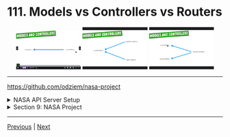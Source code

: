 # 111. Models vs Controllers vs Routers

<p align="center" >
    <img src="../imags/111_Models-vs-Controllers-vs-Routers.png" width="30%" >
    <img src="../imags/111_Models-vs-Controllers-vs-Routers_2.png" width="30%" >
    <img src="../imags/111_Models-vs-Controllers-vs-Routers_3.png" width="30%" >
</p> 

---

https://github.com/odziem/nasa-project

<details>
  <summary> NASA API Server Setup </summary>

**client**

-   `client/src/hooks/request.js`
```
const API_URL = 'http://localhost:8000'

// Load planets and return as JSON.
async function httpGetPlanets() {
  const response = await fetch(`${API_URL}/planets`);
  return await response.json();
}

async function httpGetLaunches() {
  // TODO: Once API is ready.
  // Load launches, sort by flight number, and return as JSON.
}

async function httpSubmitLaunch(launch) {
  // TODO: Once API is ready.
  // Submit given launch data to launch system.
}

async function httpAbortLaunch(id) {
  // TODO: Once API is ready.
  // Delete launch with given ID.
}

export {
  httpGetPlanets,
  httpGetLaunches,
  httpSubmitLaunch,
  httpAbortLaunch,
};
```

-  under client folder run client `npm start`

```
Compiled successfully!

You can now view nasa-fe in the browser.

  Local:            http://localhost:3000
  On Your Network:  http://192.168.84.229:3000

Note that the development build is not optimized.
To create a production build, use npm run build.

asset static/js/bundle.js 2.48 MiB [emitted] (name: main) 1 related asset
asset index.html 2.1 KiB [emitted]
asset asset-manifest.json 190 bytes [emitted]
cached modules 2.21 MiB (javascript) 28.5 KiB (runtime) [cached] 370 modules
webpack 5.70.0 compiled successfully in 1966 ms
```

**server**

-   `server/src/server.js`
```
const http = require('http');

const app = require('./app')

const PORT = process.env.PORT || 8000;

const server = http.createServer(app);

server.listen(PORT, () => {
    console.log(`Listening on port ${PORT}...`)
});

```

-   `server/src/app.js`
```
const express = require('express');
const cors = require('cors');

const planetsRouter = require('./routes/planets/planets.router');

const app = express();

app.use(cors());
app.use(express.json());
app.use(planetsRouter);

module.exports = app;
```

-   `server/src/routes/planets/planets.controller.js`
```
const planets = require('../../models/planets.model')

function getAllPlanets(req, res) {
    // res.status(200).json(planets); 
    return res.status(200).json(planets);
};

module.exports = {
    getAllPlanets,
}
```

-   `server/src/routes/planets/planets.router.js`
```
const express = require('express');

const {
    getAllPlanets,
} = require('./planets.controller');

const planetsRouter = express.Router();

planetsRouter.get('/planets', getAllPlanets);

module.exports = planetsRouter;
```

-   `server/src/models/planets.model.js`
```
const planets = [];

module.exports = planets;
```

-  under server folder run Server `npm run watch`

```
> server@1.0.0 watch
> nodemon src/server.js

[nodemon] 2.0.20
[nodemon] to restart at any time, enter `rs`
[nodemon] watching path(s): *.*
[nodemon] watching extensions: js,mjs,json
[nodemon] starting `node src/server.js`
Listening on port 8000...
```

<p align="center" >
    <img src="../imags/110_CORS-Middleware_3.png" width="100%" >
    <img src="../imags/110_CORS-Middleware_4.png" width="100%" >
</p> 

</details>  

<details>
  <summary> Section 9: NASA Project </summary>

  - [Codebase: nasa-project](../src/s9_nasa-project/)

</details>

---

[Previous](./110_CORS-Middleware.md) | [Next](./112_The-Planets-Model.md)
